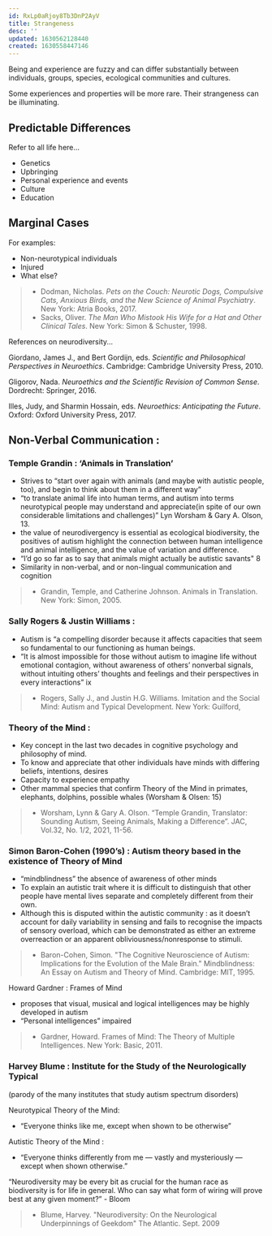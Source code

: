 ```yaml
---
id: RxLp0aRjoy8Tb3DnP2AyV
title: Strangeness
desc: ''
updated: 1630562128440
created: 1630558447146
---
```


Being and experience are fuzzy and can differ substantially between individuals, groups, species, ecological communities and cultures.

Some experiences and properties will be more rare. Their strangeness can be illuminating.

## Predictable Differences

Refer to all life here...

- Genetics
- Upbringing
- Personal experience and events
- Culture
- Education

## Marginal Cases

For examples:

- Non-neurotypical individuals
- Injured
- What else?

>- Dodman, Nicholas. _Pets on the Couch: Neurotic Dogs, Compulsive Cats, Anxious Birds, and the New Science of Animal Psychiatry_. New York: Atria Books, 2017.
>- Sacks, Oliver. _The Man Who Mistook His Wife for a Hat and Other Clinical Tales_. New York: Simon & Schuster, 1998.

References on neurodiversity...

Giordano, James J., and Bert Gordijn, eds. *Scientific and Philosophical Perspectives in Neuroethics*. Cambridge: Cambridge University Press, 2010.

Gligorov, Nada. *Neuroethics and the Scientific Revision of Common Sense*. Dordrecht: Springer, 2016.

Illes, Judy, and Sharmin Hossain, eds. *Neuroethics: Anticipating the Future*. Oxford: Oxford University Press, 2017.

## Non-Verbal Communication :

### Temple Grandin : ‘Animals in Translation’
- Strives to “start over again with animals (and maybe with autistic people, too), and begin to think about them in a different way”
- “to translate animal life into human terms, and autism into terms neurotypical people may understand and appreciate(in spite of our own considerable limitations and challenges)”  Lyn Worsham & Gary A. Olson, 13.
- the value of neurodivergency is essential as ecological biodiversity, the positives of autism highlight the connection between human intelligence and animal intelligence, and the value of variation and difference.
- “I’d go so far as to say that animals might actually be autistic savants" 8 
- Similarity in non-verbal, and or non-lingual communication and cognition

>- Grandin, Temple, and Catherine Johnson. Animals in Translation. New York: Simon, 2005. 

### Sally Rogers & Justin Williams :
- Autism is “a compelling disorder because it affects capacities that seem so fundamental to our functioning as human beings.
- “It is almost impossible for those without autism to imagine life without emotional contagion, without awareness of others’ nonverbal signals, without intuiting others’ thoughts and feelings and their perspectives in every interactions” ix

>- Rogers, Sally J., and Justin H.G. Williams. Imitation and the Social Mind: Autism and Typical Development. New York: Guilford, 

### Theory of the Mind : 
- Key concept in the last two decades in cognitive psychology and philosophy of mind.
- To know and appreciate that other individuals have minds with differing beliefs, intentions, desires
- Capacity to experience empathy
- Other mammal species that confirm Theory of the Mind in primates, elephants, dolphins, possible whales (Worsham & Olsen: 15)

>- Worsham, Lynn & Gary A. Olson. “Temple Grandin, Translator: Sounding Autism, Seeing Animals, Making a Difference”. JAC, Vol.32, No. 1/2, 2021, 11-56.

### Simon Baron-Cohen (1990’s) : Autism theory based in the existence of Theory of Mind
- “mindblindness” the absence of awareness of other minds
- To explain an autistic trait where it is difficult to distinguish that other people have mental lives separate and completely different from their own.
- Although this is disputed within the autistic community : as it doesn’t account for daily variability in sensing and fails to recognise the impacts of sensory overload, which can be demonstrated as either an extreme overreaction or an apparent obliviousness/nonresponse to stimuli.

>- Baron-Cohen, Simon. "The Cognitive Neuroscience of Autism: Implications for the Evolution of the Male Brain." Mindblindness: An Essay on Autism and Theory of Mind. Cambridge: MIT, 1995.

Howard Gardner : Frames of Mind
- proposes that visual, musical and logical intelligences may be highly developed in autism
- “Personal intelligences” impaired

>- Gardner, Howard. Frames of Mind: The Theory of Multiple Intelligences. New York: Basic, 2011. 

### Harvey Blume : Institute for the Study of the Neurologically Typical 
(parody of the many institutes that study autism spectrum disorders)

Neurotypical Theory of the Mind:
- “Everyone thinks like me, except when shown to be otherwise”

Autistic Theory of the Mind :
- “Everyone thinks differently from me — vastly and mysteriously — except when shown otherwise.”


“Neurodiversity may be every bit as crucial for the human race as biodiversity is for life in general. Who can say what form of wiring will prove best at any given moment?” - Bloom

>- Blume, Harvey. "Neurodiversity: On the Neurological Underpinnings of Geekdom" The Atlantic. Sept. 2009
